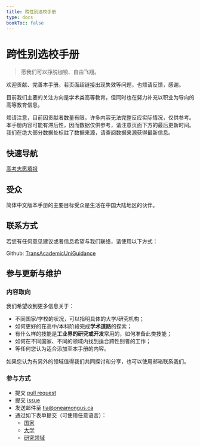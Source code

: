 ```yaml
---
title: 跨性别选校手册
type: docs
bookToc: false
---
```


# 跨性别选校手册

> 愿我们可以挣脱枷锁、自由飞翔。

欢迎贡献、完善本手册。若页面超链接出现失效等问题，也烦请反馈，感谢。

目前我们主要的关注方向是学术类高等教育，但同时也在努力补充以职业为导向的高等教育信息。

烦请注意，目前因贡献者数量有限，许多内容无法完整反应实际情况，仅供参考。本手册内容可能有滞后性，因而数据仅供参考，请注意页面下方的最后更新时间。我们在绝大部分数据处标註了数据来源，请查阅数据来源获得最新信息。

## 快速导航

[高考志愿填报](docs/universities/Asia/East-Asia/PROC-undergraduate/)

## 受众

简体中文版本手册的主要目标受众是生活在中国大陆地区的伙伴。

## 联系方式

若您有任何意见建议或者信息希望与我们联络，请使用以下方式：

Github: [TransAcademicUniGuidance](https://github.com/one-among-us/TransAcademicUniGuide)

## 参与更新与维护

### 内容取向

我们希望收到更多信息关于：
- 不同国家/学校的状况，可以指明具体的大学/研究机构；
- 如何更好的在高中/本科阶段完成**学术道路**的探索；
- 有什么样的技能是**工业界的研究或开发**常用的，如何准备此类技能；
- 如何在不同国家、不同的领域内找到适合跨性别者的工作；
- 等任何您认为适合添加至本手册的内容。

如果您认为有另外的领域值得我们共同探讨和分享，也可以使用邮箱联系我们。

### 参与方式

- 提交 [pull request](https://github.com/one-among-us/TransAcademicUniGuide/pulls)
- 提交 [issue](https://github.com/one-among-us/TransAcademicUniGuide/issues)
- 发送邮件至 [tia@oneamongus.ca](mailto:tia@oneamongus.ca)
- 通过如下表单提交（可使用任意语言）：
  - [国家](https://docs.google.com/forms/d/e/1FAIpQLSfm40NK_kWylDTy-cIhUibpX1LaVx-6vw4EF2x7SgXSIhlXOA/viewform)
  - [大学](https://docs.google.com/forms/d/e/1FAIpQLSdTduZ0wpgJ3W4LDPQ6u_Vm6Gi_AMZYZnwYFl5ifT8SO4yJmA/viewform)
  - [研究领域](https://docs.google.com/forms/d/e/1FAIpQLScgX2iVOC2_5Z3tmbp4kJq6Es2RrEOypUpzaoNIEg-5yNmqFw/viewform)
